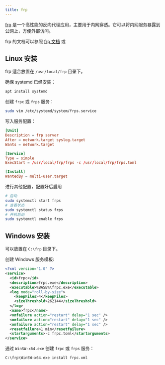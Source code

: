 ```yaml
---
title: frp
---
```


[frp](https://github.com/fatedier/frp) 是一个高性能的反向代理应用，主要用于内网穿透。它可以将内网服务暴露到公网上，方便外部访问。

frp 的文档可以参照 [frp 文档](https://gofrp.org/zh-cn/docs/) 或

## Linux 安装

frp 适合放置在 `/usr/local/frp` 目录下。

确保 systemd 已经安装：

```bash
apt install systemd
```

创建 `frpc` 或 `frps` 服务：

```bash
sudo vim /etc/systemd/system/frps.service
```

写入服务配置：

```conf
[Unit]
Description = frp server
After = network.target syslog.target
Wants = network.target

[Service]
Type = simple
ExecStart = /usr/local/frp/frps -c /usr/local/frp/frps.toml

[Install]
WantedBy = multi-user.target
```

进行其他配置，配置好后启用

```bash
# 启动
sudo systemctl start frps
# 查看状态
sudo systemctl status frps
# 开机启动
sudo systemctl enable frps
```

## Windows 安装

可以放置在 `C:\frp` 目录下。

创建 Windows 服务模板:

```xml title="frpc.xml"
<?xml version="1.0" ?>
<service>
  <id>frpc</id>
  <description>frpc.exe</description>
  <executable>%BASE%\frpc.exe</executable>
  <log mode="roll-by-size">
    <keepFiles>4</keepFiles>
    <sizeThreshold>262144</sizeThreshold>
  </log>
  <name>frpc</name>
  <onfailure action="restart" delay="1 sec" />
  <onfailure action="restart" delay="1 sec" />
  <onfailure action="restart" delay="1 sec" />
  <resetfailure>1 min</resetfailure>
  <startarguments>-c frpc.toml</startarguments>
</service>
```

通过 `WinSW-x64.exe` 创建 `frpc` 或 `frps` 服务：

```bash
C:\frp\WinSW-x64.exe install frpc.xml
```
